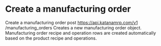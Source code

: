 # Create a manufacturing order

Create a manufacturing order post https://api.katanamrp.com/v1 /manufacturing_orders
Creates a new manufacturing order object. Manufacturing order recipe and operation rows
are created automatically based on the product recipe and operations.
